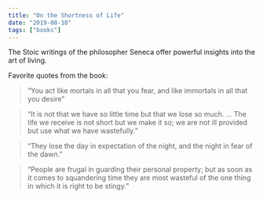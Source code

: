 ```yaml
---
title: "On the Shortness of Life"
date: "2019-08-10"
tags: ["books"]
---
```


The Stoic writings of the philosopher Seneca offer powerful insights into the art of living.

Favorite quotes from the book:

> “You act like mortals in all that you fear, and like immortals in all that you desire”

> “It is not that we have so little time but that we lose so much. ... The life we receive is not short but we make it so; we are not ill provided but use what we have wastefully.”

> “They lose the day in expectation of the night, and the night in fear of the dawn.”

> “People are frugal in guarding their personal property; but as soon as it comes to squandering time they are most wasteful of the one thing in which it is right to be stingy.”
